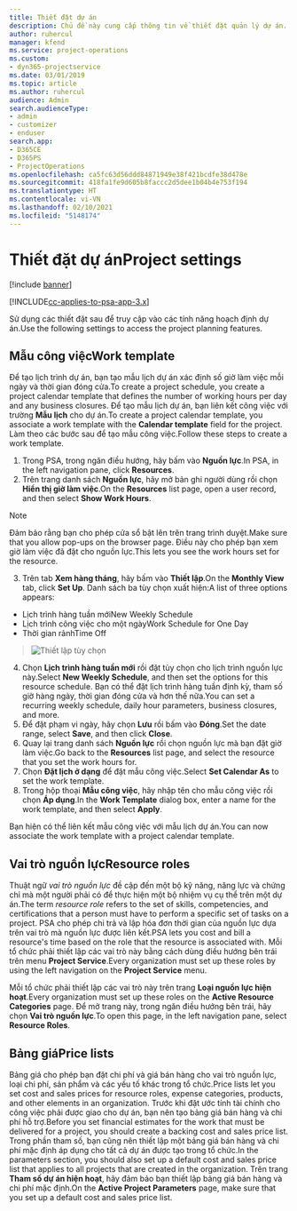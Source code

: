 ```yaml
---
title: Thiết đặt dự án
description: Chủ đề này cung cấp thông tin về thiết đặt quản lý dự án.
author: ruhercul
manager: kfend
ms.service: project-operations
ms.custom:
- dyn365-projectservice
ms.date: 03/01/2019
ms.topic: article
ms.author: ruhercul
audience: Admin
search.audienceType:
- admin
- customizer
- enduser
search.app:
- D365CE
- D365PS
- ProjectOperations
ms.openlocfilehash: ca5fc63d56ddd84871949e38f421bcdfe38d478e
ms.sourcegitcommit: 418fa1fe9d605b8faccc2d5dee1b04b4e753f194
ms.translationtype: HT
ms.contentlocale: vi-VN
ms.lasthandoff: 02/10/2021
ms.locfileid: "5148174"
---
```

# <a name="project-settings"></a><span data-ttu-id="96596-103">Thiết đặt dự án</span><span class="sxs-lookup"><span data-stu-id="96596-103">Project settings</span></span>

[!include [banner](../includes/psa-now-project-operations.md)]

[!INCLUDE[cc-applies-to-psa-app-3.x](../includes/cc-applies-to-psa-app-3x.md)]

<span data-ttu-id="96596-104">Sử dụng các thiết đặt sau để truy cập vào các tính năng hoạch định dự án.</span><span class="sxs-lookup"><span data-stu-id="96596-104">Use the following settings to access the project planning features.</span></span>

## <a name="work-template"></a><span data-ttu-id="96596-105">Mẫu công việc</span><span class="sxs-lookup"><span data-stu-id="96596-105">Work template</span></span>

<span data-ttu-id="96596-106">Để tạo lịch trình dự án, bạn tạo mẫu lịch dự án xác định số giờ làm việc mỗi ngày và thời gian đóng cửa.</span><span class="sxs-lookup"><span data-stu-id="96596-106">To create a project schedule, you create a project calendar template that defines the number of working hours per day and any business closures.</span></span> <span data-ttu-id="96596-107">Để tạo mẫu lịch dự án, bạn liên kết công việc với trường **Mẫu lịch** cho dự án.</span><span class="sxs-lookup"><span data-stu-id="96596-107">To create a project calendar template, you associate a work template with the **Calendar template** field for the project.</span></span> <span data-ttu-id="96596-108">Làm theo các bước sau để tạo mẫu công việc.</span><span class="sxs-lookup"><span data-stu-id="96596-108">Follow these steps to create a work template.</span></span>

1. <span data-ttu-id="96596-109">Trong PSA, trong ngăn điều hướng, hãy bấm vào **Nguồn lực**.</span><span class="sxs-lookup"><span data-stu-id="96596-109">In PSA, in the left navigation pane, click **Resources**.</span></span> 
2. <span data-ttu-id="96596-110">Trên trang danh sách **Nguồn lực**, hãy mở bản ghi người dùng rồi chọn **Hiển thị giờ làm việc**.</span><span class="sxs-lookup"><span data-stu-id="96596-110">On the **Resources** list page, open a user record, and then select **Show Work Hours**.</span></span>

  > [!NOTE]
  > <span data-ttu-id="96596-111">Đảm bảo rằng bạn cho phép cửa sổ bật lên trên trang trình duyệt.</span><span class="sxs-lookup"><span data-stu-id="96596-111">Make sure that you allow pop-ups on the browser page.</span></span> <span data-ttu-id="96596-112">Điều này cho phép bạn xem giờ làm việc đã đặt cho nguồn lực.</span><span class="sxs-lookup"><span data-stu-id="96596-112">This lets you see the work hours set for the resource.</span></span>
  
3. <span data-ttu-id="96596-113">Trên tab **Xem hàng tháng**, hãy bấm vào **Thiết lập**.</span><span class="sxs-lookup"><span data-stu-id="96596-113">On the **Monthly View** tab, click **Set Up**.</span></span> <span data-ttu-id="96596-114">Danh sách ba tùy chọn xuất hiện:</span><span class="sxs-lookup"><span data-stu-id="96596-114">A list of three options appears:</span></span> 

  - <span data-ttu-id="96596-115">Lịch trình hàng tuần mới</span><span class="sxs-lookup"><span data-stu-id="96596-115">New Weekly Schedule</span></span>
  - <span data-ttu-id="96596-116">Lịch trình công việc cho một ngày</span><span class="sxs-lookup"><span data-stu-id="96596-116">Work Schedule for One Day</span></span>
  - <span data-ttu-id="96596-117">Thời gian rảnh</span><span class="sxs-lookup"><span data-stu-id="96596-117">Time Off</span></span>

> ![Thiết lập tùy chọn](media/project-13.png)

4. <span data-ttu-id="96596-119">Chọn **Lịch trình hàng tuần mới** rồi đặt tùy chọn cho lịch trình nguồn lực này.</span><span class="sxs-lookup"><span data-stu-id="96596-119">Select **New Weekly Schedule**, and then set the options for this resource schedule.</span></span> <span data-ttu-id="96596-120">Bạn có thể đặt lịch trình hàng tuần định kỳ, tham số giờ hàng ngày, thời gian đóng cửa và hơn thế nữa.</span><span class="sxs-lookup"><span data-stu-id="96596-120">You can set a recurring weekly schedule, daily hour parameters, business closures, and more.</span></span>
5. <span data-ttu-id="96596-121">Để đặt phạm vi ngày, hãy chọn **Lưu** rồi bấm vào **Đóng**.</span><span class="sxs-lookup"><span data-stu-id="96596-121">Set the date range, select **Save**, and then click **Close**.</span></span> 
6. <span data-ttu-id="96596-122">Quay lại trang danh sách **Nguồn lực** rồi chọn nguồn lực mà bạn đặt giờ làm việc.</span><span class="sxs-lookup"><span data-stu-id="96596-122">Go back to the **Resources** list page, and select the resource that you set the work hours for.</span></span> 
7. <span data-ttu-id="96596-123">Chọn **Đặt lịch ở dạng** để đặt mẫu công việc.</span><span class="sxs-lookup"><span data-stu-id="96596-123">Select **Set Calendar As** to set the work template.</span></span> 
8. <span data-ttu-id="96596-124">Trong hộp thoại **Mẫu công việc**, hãy nhập tên cho mẫu công việc rồi chọn **Áp dụng**.</span><span class="sxs-lookup"><span data-stu-id="96596-124">In the **Work Template** dialog box, enter a name for the work template, and then select **Apply**.</span></span> 

<span data-ttu-id="96596-125">Bạn hiện có thể liên kết mẫu công việc với mẫu lịch dự án.</span><span class="sxs-lookup"><span data-stu-id="96596-125">You can now associate the work template with a project calendar template.</span></span>

## <a name="resource-roles"></a><span data-ttu-id="96596-126">Vai trò nguồn lực</span><span class="sxs-lookup"><span data-stu-id="96596-126">Resource roles</span></span>

<span data-ttu-id="96596-127">Thuật ngữ *vai trò nguồn lực* đề cập đến một bộ kỹ năng, năng lực và chứng chỉ mà một người phải có để thực hiện một bộ nhiệm vụ cụ thể trên một dự án.</span><span class="sxs-lookup"><span data-stu-id="96596-127">The term *resource role* refers to the set of skills, competencies, and certifications that a person must have to perform a specific set of tasks on a project.</span></span> <span data-ttu-id="96596-128">PSA cho phép chi trả và lập hóa đơn thời gian của nguồn lực dựa trên vai trò mà nguồn lực được liên kết.</span><span class="sxs-lookup"><span data-stu-id="96596-128">PSA lets you cost and bill a resource's time based on the role that the resource is associated with.</span></span> <span data-ttu-id="96596-129">Mỗi tổ chức phải thiết lập các vai trò này bằng cách dùng điều hướng bên trái trên menu **Project Service**.</span><span class="sxs-lookup"><span data-stu-id="96596-129">Every organization must set up these roles by using the left navigation on the **Project Service** menu.</span></span>

<span data-ttu-id="96596-130">Mỗi tổ chức phải thiết lập các vai trò này trên trang **Loại nguồn lực hiện hoạt**.</span><span class="sxs-lookup"><span data-stu-id="96596-130">Every organization must set up these roles on the **Active Resource Categories** page.</span></span> <span data-ttu-id="96596-131">Để mở trang này, trong ngăn điều hướng bên trái, hãy chọn **Vai trò nguồn lực**.</span><span class="sxs-lookup"><span data-stu-id="96596-131">To open this page, in the left navigation pane, select **Resource Roles**.</span></span>

## <a name="price-lists"></a><span data-ttu-id="96596-132">Bảng giá</span><span class="sxs-lookup"><span data-stu-id="96596-132">Price lists</span></span>

<span data-ttu-id="96596-133">Bảng giá cho phép bạn đặt chi phí và giá bán hàng cho vai trò nguồn lực, loại chi phí, sản phẩm và các yếu tố khác trong tổ chức.</span><span class="sxs-lookup"><span data-stu-id="96596-133">Price lists let you set cost and sales prices for resource roles, expense categories, products, and other elements in an organization.</span></span> <span data-ttu-id="96596-134">Trước khi đặt ước tính tài chính cho công việc phải được giao cho dự án, bạn nên tạo bảng giá bán hàng và chi phí hỗ trợ.</span><span class="sxs-lookup"><span data-stu-id="96596-134">Before you set financial estimates for the work that must be delivered for a project, you should create a backing cost and sales price list.</span></span> <span data-ttu-id="96596-135">Trong phần tham số, bạn cũng nên thiết lập một bảng giá bán hàng và chi phí mặc định áp dụng cho tất cả dự án được tạo trong tổ chức.</span><span class="sxs-lookup"><span data-stu-id="96596-135">In the parameters section, you should also set up a default cost and sales price list that applies to all projects that are created in the organization.</span></span> <span data-ttu-id="96596-136">Trên trang **Tham số dự án hiện hoạt**, hãy đảm bảo bạn thiết lập bảng giá bán hàng và chi phí mặc định.</span><span class="sxs-lookup"><span data-stu-id="96596-136">On the **Active Project Parameters** page, make sure that you set up a default cost and sales price list.</span></span>
